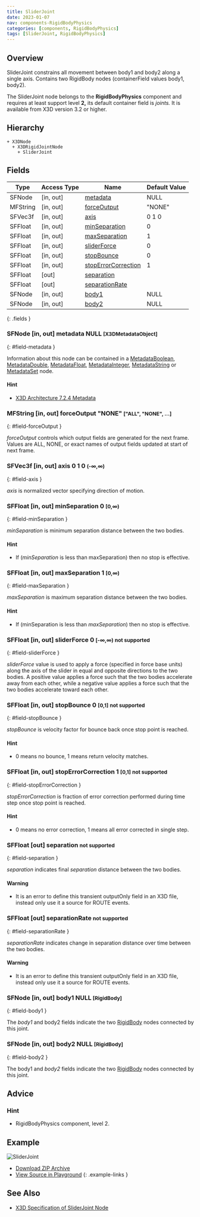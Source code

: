 ```yaml
---
title: SliderJoint
date: 2023-01-07
nav: components-RigidBodyPhysics
categories: [components, RigidBodyPhysics]
tags: [SliderJoint, RigidBodyPhysics]
---
```

<style>
.post h3 {
  word-spacing: 0.2em;
}
</style>

## Overview

SliderJoint constrains all movement between body1 and body2 along a single axis. Contains two RigidBody nodes (containerField values body1, body2).

The SliderJoint node belongs to the **RigidBodyPhysics** component and requires at least support level **2,** its default container field is *joints.* It is available from X3D version 3.2 or higher.

## Hierarchy

```
+ X3DNode
  + X3DRigidJointNode
    + SliderJoint
```

## Fields

| Type | Access Type | Name | Default Value |
| ---- | ----------- | ---- | ------------- |
| SFNode | [in, out] | [metadata](#field-metadata) | NULL  |
| MFString | [in, out] | [forceOutput](#field-forceOutput) | "NONE"  |
| SFVec3f | [in, out] | [axis](#field-axis) | 0 1 0  |
| SFFloat | [in, out] | [minSeparation](#field-minSeparation) | 0  |
| SFFloat | [in, out] | [maxSeparation](#field-maxSeparation) | 1  |
| SFFloat | [in, out] | [sliderForce](#field-sliderForce) | 0  |
| SFFloat | [in, out] | [stopBounce](#field-stopBounce) | 0  |
| SFFloat | [in, out] | [stopErrorCorrection](#field-stopErrorCorrection) | 1  |
| SFFloat | [out] | [separation](#field-separation) |  |
| SFFloat | [out] | [separationRate](#field-separationRate) |  |
| SFNode | [in, out] | [body1](#field-body1) | NULL  |
| SFNode | [in, out] | [body2](#field-body2) | NULL  |
{: .fields }

### SFNode [in, out] **metadata** NULL <small>[X3DMetadataObject]</small>
{: #field-metadata }

Information about this node can be contained in a [MetadataBoolean](/x_ite/components/core/metadataboolean/), [MetadataDouble](/x_ite/components/core/metadatadouble/), [MetadataFloat](/x_ite/components/core/metadatafloat/), [MetadataInteger](/x_ite/components/core/metadatainteger/), [MetadataString](/x_ite/components/core/metadatastring/) or [MetadataSet](/x_ite/components/core/metadataset/) node.

#### Hint

- [X3D Architecture 7.2.4 Metadata](https://www.web3d.org/specifications/X3Dv4/ISO-IEC19775-1v4-IS/Part01/components/core.html#Metadata)

### MFString [in, out] **forceOutput** "NONE" <small>["ALL", "NONE", ...]</small>
{: #field-forceOutput }

*forceOutput* controls which output fields are generated for the next frame. Values are ALL, NONE, or exact names of output fields updated at start of next frame.

### SFVec3f [in, out] **axis** 0 1 0 <small>(-∞,∞)</small>
{: #field-axis }

*axis* is normalized vector specifying direction of motion.

### SFFloat [in, out] **minSeparation** 0 <small>[0,∞)</small>
{: #field-minSeparation }

*minSeparation* is minimum separation distance between the two bodies.

#### Hint

- If (*minSeparation* is less than maxSeparation) then no stop is effective.

### SFFloat [in, out] **maxSeparation** 1 <small>[0,∞)</small>
{: #field-maxSeparation }

*maxSeparation* is maximum separation distance between the two bodies.

#### Hint

- If (minSeparation is less than *maxSeparation*) then no stop is effective.

### SFFloat [in, out] **sliderForce** 0 <small>[-∞,∞)</small> <small class="red">not supported</small>
{: #field-sliderForce }

*sliderForce* value is used to apply a force (specified in force base units) along the axis of the slider in equal and opposite directions to the two bodies. A positive value applies a force such that the two bodies accelerate away from each other, while a negative value applies a force such that the two bodies accelerate toward each other.

### SFFloat [in, out] **stopBounce** 0 <small>[0,1]</small> <small class="red">not supported</small>
{: #field-stopBounce }

*stopBounce* is velocity factor for bounce back once stop point is reached.

#### Hint

- 0 means no bounce, 1 means return velocity matches.

### SFFloat [in, out] **stopErrorCorrection** 1 <small>[0,1]</small> <small class="red">not supported</small>
{: #field-stopErrorCorrection }

*stopErrorCorrection* is fraction of error correction performed during time step once stop point is reached.

#### Hint

- 0 means no error correction, 1 means all error corrected in single step.

### SFFloat [out] **separation** <small class="red">not supported</small>
{: #field-separation }

*separation* indicates final *separation* distance between the two bodies.

#### Warning

- It is an error to define this transient outputOnly field in an X3D file, instead only use it a source for ROUTE events.

### SFFloat [out] **separationRate** <small class="red">not supported</small>
{: #field-separationRate }

*separationRate* indicates change in separation distance over time between the two bodies.

#### Warning

- It is an error to define this transient outputOnly field in an X3D file, instead only use it a source for ROUTE events.

### SFNode [in, out] **body1** NULL <small>[RigidBody]</small>
{: #field-body1 }

The *body1* and body2 fields indicate the two [RigidBody](/x_ite/components/rigidbodyphysics/rigidbody/) nodes connected by this joint.

### SFNode [in, out] **body2** NULL <small>[RigidBody]</small>
{: #field-body2 }

The body1 and *body2* fields indicate the two [RigidBody](/x_ite/components/rigidbodyphysics/rigidbody/) nodes connected by this joint.

## Advice

### Hint

- RigidBodyPhysics component, level 2.

## Example

<x3d-canvas class="xr-button-br" src="https://create3000.github.io/media/examples/RigidBodyPhysics/SliderJoint/SliderJoint.x3d" contentScale="auto" update="auto">
  <img src="https://create3000.github.io/media/examples/RigidBodyPhysics/SliderJoint/screenshot.avif" alt="SliderJoint"/>
</x3d-canvas>

- [Download ZIP Archive](https://create3000.github.io/media/examples/RigidBodyPhysics/SliderJoint/SliderJoint.zip)
- [View Source in Playground](/x_ite/playground/?url=https://create3000.github.io/media/examples/RigidBodyPhysics/SliderJoint/SliderJoint.x3d)
{: .example-links }

## See Also

- [X3D Specification of SliderJoint Node](https://www.web3d.org/documents/specifications/19775-1/V4.0/Part01/components/rigidBodyPhysics.html#SliderJoint)
